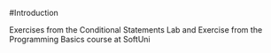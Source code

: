 #Introduction

Exercises from the Conditional Statements Lab and Exercise from the Programming Basics course at SoftUni
